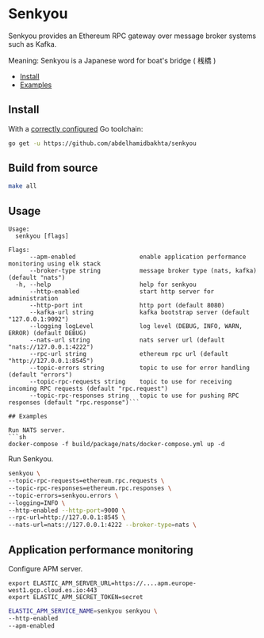 # Senkyou
Senkyou provides an Ethereum RPC gateway over message broker systems such as Kafka.

Meaning: Senkyou is a Japanese word for boat's bridge ( 桟橋 )

* [Install](#install)
* [Examples](#examples)

## Install

With a [correctly configured](https://golang.org/doc/install#testing) Go toolchain:

```sh
go get -u https://github.com/abdelhamidbakhta/senkyou
```

## Build from source

```sh
make all
```

## Usage

```
Usage:
  senkyou [flags]

Flags:
      --apm-enabled                  enable application performance monitoring using elk stack
      --broker-type string           message broker type (nats, kafka) (default "nats")
  -h, --help                         help for senkyou
      --http-enabled                 start http server for administration
      --http-port int                http port (default 8080)
      --kafka-url string             kafka bootstrap server (default "127.0.0.1:9092")
      --logging logLevel             log level (DEBUG, INFO, WARN, ERROR) (default DEBUG)
      --nats-url string              nats server url (default "nats://127.0.0.1:4222")
      --rpc-url string               ethereum rpc url (default "http://127.0.0.1:8545")
      --topic-errors string          topic to use for error handling (default "errors")
      --topic-rpc-requests string    topic to use for receiving incoming RPC requests (default "rpc.request")
      --topic-rpc-responses string   topic to use for pushing RPC responses (default "rpc.response")```

## Examples

Run NATS server.
```sh 
docker-compose -f build/package/nats/docker-compose.yml up -d
```

Run Senkyou.
```sh
senkyou \
--topic-rpc-requests=ethereum.rpc.requests \
--topic-rpc-responses=ethereum.rpc.responses \ 
--topic-errors=senkyou.errors \
--logging=INFO \
--http-enabled --http-port=9000 \
--rpc-url=http://127.0.0.1:8545 \
--nats-url=nats://127.0.0.1:4222 --broker-type=nats \
```

## Application performance monitoring

Configure APM server.
```
export ELASTIC_APM_SERVER_URL=https://....apm.europe-west1.gcp.cloud.es.io:443
export ELASTIC_APM_SECRET_TOKEN=secret
```

```sh
ELASTIC_APM_SERVICE_NAME=senkyou senkyou \
--http-enabled 
--apm-enabled
```